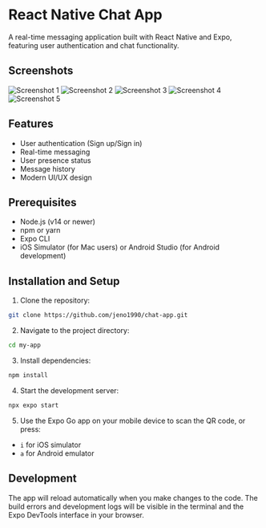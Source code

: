 # React Native Chat App

A real-time messaging application built with React Native and Expo, featuring user authentication and chat functionality.

## Screenshots

![Screenshot 1](screenshots/image1.png)
![Screenshot 2](screenshots/image2.png)
![Screenshot 3](screenshots/image3.png)
![Screenshot 4](screenshots/image4.png)
![Screenshot 5](screenshots/image5.png)

## Features

- User authentication (Sign up/Sign in)
- Real-time messaging
- User presence status
- Message history
- Modern UI/UX design

## Prerequisites

- Node.js (v14 or newer)
- npm or yarn
- Expo CLI
- iOS Simulator (for Mac users) or Android Studio (for Android development)

## Installation and Setup

1. Clone the repository:

```bash
git clone https://github.com/jeno1990/chat-app.git
```

2. Navigate to the project directory:

```bash
cd my-app
```

3. Install dependencies:

```bash
npm install
```

4. Start the development server:

```bash
npx expo start
```

5. Use the Expo Go app on your mobile device to scan the QR code, or press:

- `i` for iOS simulator
- `a` for Android emulator

## Development

The app will reload automatically when you make changes to the code. The build errors and development logs will be visible in the terminal and the Expo DevTools interface in your browser.
